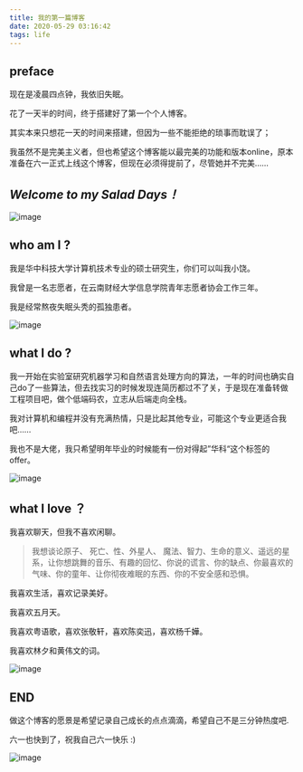 ```yaml
---
title: 我的第一篇博客
date: 2020-05-29 03:16:42
tags: life
---
```




## preface

现在是凌晨四点钟，我依旧失眠。



花了一天半的时间，终于搭建好了第一个个人博客。



其实本来只想花一天的时间来搭建，但因为一些不能拒绝的琐事而耽误了；



我虽然不是完美主义者，但也希望这个博客能以最完美的功能和版本online，原本准备在六一正式上线这个博客，但现在必须得提前了，尽管她并不完美……


<!-- more -->
## *Welcome to my Salad Days！*


![image](https://tva2.sinaimg.cn/large/005LF7wugy1gf9710jjt1j30j60y3jwp.jpg)



## who am I ?

我是华中科技大学计算机技术专业的硕士研究生，你们可以叫我小饶。



我曾是一名志愿者，在云南财经大学信息学院青年志愿者协会工作三年。



我是经常熬夜失眠头秃的孤独患者。



![image](https://tvax4.sinaimg.cn/large/005LF7wugy1gf97efs2ysj30ib0wlag2.jpg)



## what I do ?

我一开始在实验室研究机器学习和自然语言处理方向的算法，一年的时间也确实自己do了一些算法，但去找实习的时候发现连简历都过不了关，于是现在准备转做工程项目吧，做个低端码农，立志从后端走向全栈。



我对计算机和编程并没有充满热情，只是比起其他专业，可能这个专业更适合我吧……



我也不是大佬，我只希望明年毕业的时候能有一份对得起”华科“这个标签的offer。



![image](https://tvax1.sinaimg.cn/large/005LF7wugy1gf97fj20moj30j60y4qa1.jpg)



## what I love ？

我喜欢聊天，但我不喜欢闲聊。

>
> 我想谈论原子、 死亡、性、外星人、 魔法、智力、生命的意义、遥远的星系，让你想跳舞的音乐、有趣的回忆、你说的谎言、你的缺点、你最喜欢的气味、你的童年、让你彻夜难眠的东西、你的不安全感和恐惧。
>

我喜欢生活，喜欢记录美好。



我喜欢五月天。



我喜欢粤语歌，喜欢张敬轩，喜欢陈奕迅，喜欢杨千嬅。



我喜欢林夕和黄伟文的词。



![image](https://tva2.sinaimg.cn/large/005LF7wugy1gf97fw5l15j30j60y3dlv.jpg)



## END

做这个博客的愿景是希望记录自己成长的点点滴滴，希望自己不是三分钟热度吧.



六一也快到了，祝我自己六一快乐 :)



![image](https://tvax1.sinaimg.cn/large/005LF7wugy1gf97g5muo3j30j60y4wjs.jpg)